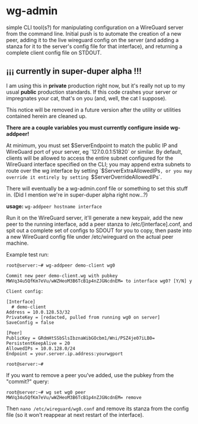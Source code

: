# wg-admin

simple CLI tool(s?) for manipulating configuration on a WireGuard server from the command line. Initial push is to automate the creation of a new peer, adding it to the live wireguard config on the server (and adding a stanza for it to the server's config file for that interface), and returning a complete client config file on STDOUT.

## ¡¡¡ currently in super-duper alpha !!!
I am using this in **private** production right now, but it's really not up to my usual **public** production standards. If this code crashes your server or impregnates your cat, that's on you (and, well, the cat I suppose). 

This notice will be removed in a future version after the utility or utilities contained herein are cleaned up.

**There are a couple variables you must currently configure inside wg-addpeer!**

At minimum, you must set $ServerEndpoint to match the public IP and WireGuard port of your server, eg `127.0.0.1:51820` or similar. By default, clients will be allowed to access the entire subnet configured for the WireGuard interface specified on the CLI; you may append extra subnets to route over the wg interface by setting `$ServerExtraAllowedIPs`, or you may override it entirely by setting `$ServerOverrideAllowedIPs`.

There will eventually be a wg-admin.conf file or something to set this stuff in. (Did I mention we're in super-duper alpha right now...?)

**usage:** `wg-addpeer hostname interface`

  Run it on the WireGuard server, it'll generate a new keypair, add the new peer to the running 
  interface, add a peer stanza to /etc/[interface].conf, and spit out a complete set of configs
  to SDOUT for you to copy, then paste into a new WireGuard config file under /etc/wireguard 
  on the actual peer machine.
  
  
  
  Example test run:
  
    root@server:~# wg-addpeer demo-client wg0

    Commit new peer demo-client.wg with pubkey MWVq34u5QfKm7eVu/wWZHeoM3B6TcB1p4nZJGNcdnEM= to interface wg0? [Y/N] y
    
    Client config:
    
    [Interface]
	  # demo-client
    Address = 10.0.128.53/32
    PrivateKey = [redacted, pulled from running wg0 on server]
    SaveConfig = false
    
    [Peer]
    PublicKey = GRdmHtSSbSlsIbznaWibGOcbm1/Wni/PSZ4je07iLB0=
    PersistentKeepAlive = 20
    AllowedIPs = 10.0.128.0/24
    Endpoint = your.server.ip.address:yourwgport
    
    root@server:~# 

  If you want to remove a peer you've added, use the pubkey from the "commit?" query:
  
    root@server:~# wg set wg0 peer MWVq34u5QfKm7eVu/wWZHeoM3B6TcB1p4nZJGNcdnEM= remove
    
  Then `nano /etc/wireguard/wg0.conf` and remove its stanza from the config file (so it won't reappear at next restart of the interface).
  
  

